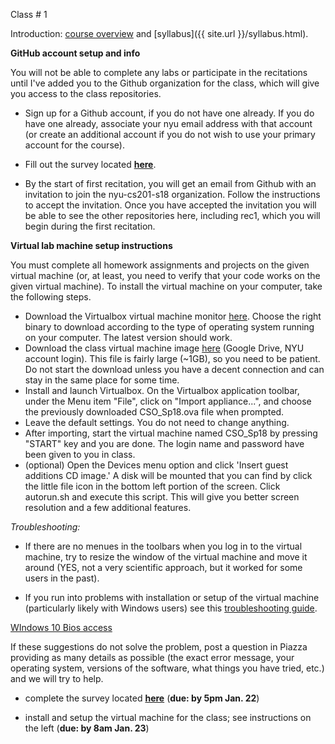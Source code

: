 <div class="lecture1">

<div class="column_date">
<p markdown="block">

Class # 1 <br> 

</p>
</div>

<div class="column_materials">
<p markdown="block">

Introduction: [course overview](https://docs.google.com/presentation/d/1FDBdgx6__VNYBIebKRCKuTfhcC_icDYKXinsQnE36Ic/preview?slide=id.p) and [syllabus]({{ site.url }}/syllabus.html).  



__GitHub account setup and info__

You will not be able to complete any labs or participate in the recitations until I've added you to the Github organization for the class, which will give you access to the class repositories.

- Sign up for a Github account, if you do not have one already. If you do have one already, associate your nyu email address with that account (or create an additional account if you do not wish to use your primary account for
the course).

- Fill out the survey located [__here__](https://goo.gl/forms/km3I3p0r5GHMczad2). 

- By the start of first recitation, you will get an email from Github with an invitation to join the nyu-cs201-s18 organization. Follow the instructions to accept the invitation. Once you have accepted the invitation you will be able to see the other repositories here, including rec1, which you will begin during the first recitation.

__Virtual lab machine setup instructions__

You must complete all homework assignments and projects on the given virtual machine (or, at least, you need to verify that your code works on the given virtual machine). To install the virtual machine on your computer, take the following steps.

- Download the Virtualbox virtual machine monitor [here](http://www.virtualbox.org/). 
Choose the right binary to download according to the type of operating system running on your computer. The latest version should work. 
- Download the class virtual machine image [here](https://goo.gl/JGoZhG) (Google Drive, NYU account login). This file is fairly large (~1GB), so you need to be patient. Do not start the download unless you have a decent connection and can stay in the same place for some time.
- Install and launch Virtualbox. On the Virtualbox application toolbar, under the Menu item "File", click on "Import appliance...", and choose the previously downloaded CSO_Sp18.ova file when prompted.
- Leave the default settings. You do not need to change anything.
- After importing, start the virtual machine named CSO_Sp18 by pressing "START" key and you are done. The login name and password have been given to you in class.
- (optional) Open the Devices menu option and click 'Insert guest additions CD image.' A disk will be mounted that you can find by click the little file icon in the bottom left portion of the screen. Click autorun.sh and execute this script. This will give you better screen resolution and a few additional features.

_Troubleshooting:_ 

- If there are no menues in the toolbars when you log in to the virtual machine, try to resize the window of the virtual
machine and move it around (YES, not a very scientific approach, but it worked for some users in the past). 

- If you run into problems with installation or setup of the virtual machine (particularly likely with Windows users) see this [troubleshooting guide](http://cs.nyu.edu/courses/spring16/CSCI-UA.0201-001/resources/vm-troubleshoot.html). 

[WIndows 10 Bios access](https://www.laptopmag.com/articles/access-bios-windows-10) 

If these suggestions do not solve the problem, post a question in Piazza providing as many details as possible (the exact error message, your operating system, versions of the software, what things you have tried, etc.) and we will try to help. 



</p>
</div>

<div class="column_assign">
<p markdown="block">

- complete the survey located [__here__](https://goo.gl/forms/km3I3p0r5GHMczad2) (__due: by 5pm Jan. 22__)

- install and setup the virtual machine for the class; see instructions on the left (__due: by 8am Jan. 23__) 



</p>
</div>

</div>
